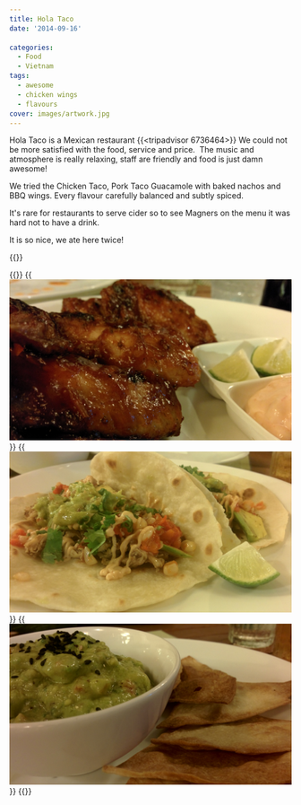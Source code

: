 ```yaml
---
title: Hola Taco
date: '2014-09-16'

categories:
  - Food
  - Vietnam
tags:
  - awesome
  - chicken wings
  - flavours
cover: images/artwork.jpg
---
```


Hola Taco is a Mexican restaurant {{<tripadvisor 6736464>}} We could not be more satisfied with the food, service and price.  The music and atmosphere is really relaxing, staff are friendly and food is just damn awesome!

We tried the Chicken Taco, Pork Taco Guacamole with baked nachos and BBQ wings. Every flavour carefully balanced and subtly spiced.

It's rare for restaurants to serve cider so to see Magners on the menu it was hard not to have a drink.

It is so nice, we ate here twice!

{{<place ChIJX6pmRn8OQjEReHSbhA8V9hA>}}


{{<gallery>}}
  {{<img src="images/Picture.jpeg" title="Best Chicken Wings Ever!">}}
  {{<img src="images/Picture1.jpeg" title="Totally awesome Chicken Taco.">}}
  {{<img src="images/Picture3.jpeg" title="Guacamole and baked nachos">}}
{{</gallery>}}
